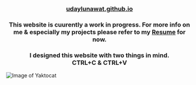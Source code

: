 <h3 align="center">
  <a href="https://udaylunawat.github.io/">udaylunawat.github.io</a>
</h3>
<h3 align="center">
  <a>This website is cuurently a work in progress. For more info on me & especially my projects please refer to my <a href="https://drive.google.com/open?id=1e8-CZKKvUJOw4yfIcrRcWXwJlZYfFWy9">Resume</a> for now.</a> <br/>
</h3>
<h3 align="center">
  <a>I designed this website with two things in mind.</a> <br/>
   <a>CTRL+C  &  CTRL+V</a>
</h3>



![Image of Yaktocat](https://octodex.github.com/images/yaktocat.png)

